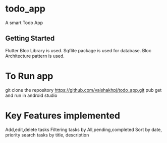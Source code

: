 # todo_app

A smart Todo App

## Getting Started

Flutter Bloc Library is used.
Sqflite package is used for database.
Bloc Architecture pattern is used.

# To Run app
git clone the repository https://github.com/vaishakhpj/todo_app.git
pub get and run in android studio

# Key Features implemented
Add,edit,delete tasks
Filtering tasks by All,pending,completed
Sort by date, priority
search tasks by title, description

